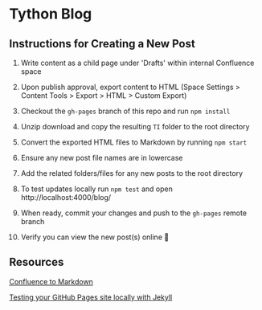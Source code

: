 # Tython Blog

## Instructions for Creating a New Post

1. Write content as a child page under 'Drafts' within internal Confluence space

2. Upon publish approval, export content to HTML (Space Settings > Content Tools > Export > HTML > Custom Export)

3. Checkout the `gh-pages` branch of this repo and run `npm install`

4. Unzip download and copy the resulting `TI` folder to the root directory

5. Convert the exported HTML files to Markdown by running `npm start`

6. Ensure any new post file names are in lowercase

7. Add the related folders/files for any new posts to the root directory

8. To test updates locally run `npm test` and open http://localhost:4000/blog/

9. When ready, commit your changes and push to the `gh-pages` remote branch

10. Verify you can view the new post(s) online :tada:

## Resources

[Confluence to Markdown](https://github.com/tythonco/confluence-to-markdown)

[Testing your GitHub Pages site locally with Jekyll](https://docs.github.com/en/github/working-with-github-pages/testing-your-github-pages-site-locally-with-jekyll)